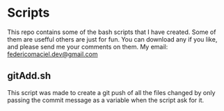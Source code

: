 # Scripts
This repo contains some of the bash scripts that I have created. Some of them are usefful others are just for fun.
You can download any if you like, and please send me your comments on them.
My email: federicomaciel.dev@gmail.com

## gitAdd.sh
This script was made to create a git push of all the files changed by only passing the commit message as a variable when the script ask for it.
